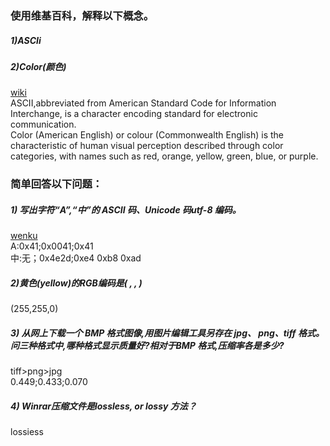 ### 使用维基百科，解释以下概念。
##### 1)ASCIi   
##### 2)Color(颜色)   
[wiki](http://zh.wikipedia.org/wiki/)    
ASCII,abbreviated from American Standard Code for Information Interchange, is a character encoding standard for electronic communication.     
Color (American English) or colour (Commonwealth English) is the characteristic of human visual perception described through color categories, with names such as red, orange, yellow, green, blue, or purple.
### 简单回答以下问题：
##### 1) 写出字符“A”,“中”的 ASCII 码、Unicode 码utf-8 编码。
[wenku](http://wenku.baidu.com/view/f4c225340b4c2e3f572763da.html)  
A:0x41;0x0041;0x41   
中:无；0x4e2d;0xe4 0xb8 0xad
##### 2)黄色(yellow)的RGB编码是( , , )  
(255,255,0)
##### 3) 从网上下载一个 BMP 格式图像,用图片编辑工具另存在 jpg、 png、tiff 格式。问三种格式中,哪种格式显示质量好?相对于BMP 格式,压缩率各是多少?   
  tiff>png>jpg  
  0.449;0.433;0.070  
    
  

##### 4) Winrar压缩文件是lossless, or lossy 方法？
lossiess
